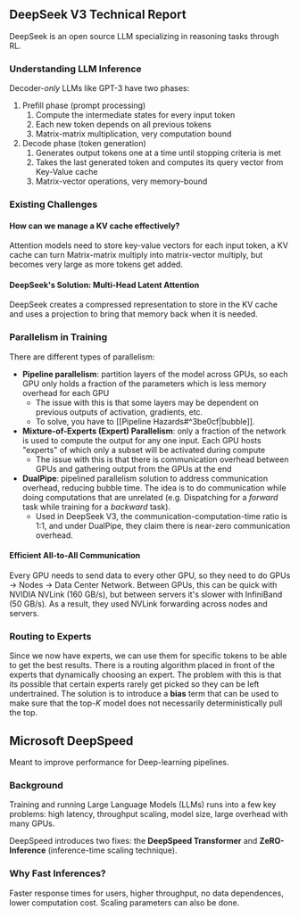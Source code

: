 ## DeepSeek V3 Technical Report

DeepSeek is an open source LLM specializing in reasoning tasks through RL.

### Understanding LLM Inference

Decoder-*only* LLMs like GPT-3 have two phases:
1. Prefill phase (prompt processing)
	1. Compute the intermediate states for every input token
	2. Each new token depends on all previous tokens
	3. Matrix-matrix multiplication, very computation bound
2. Decode phase (token generation)
	1. Generates output tokens one at a time until stopping criteria is met
	2. Takes the last generated token and computes its query vector from Key-Value cache
	3. Matrix-vector operations, very memory-bound

### Existing Challenges

#### How can we manage a KV cache effectively?

Attention models need to store key-value vectors for each input token, a KV cache can turn Matrix-matrix multiply into matrix-vector multiply, but becomes very large as more tokens get added.

#### DeepSeek's Solution: Multi-Head Latent Attention

DeepSeek creates a compressed representation to store in the KV cache and uses a projection to bring that memory back when it is needed.

### Parallelism in Training

There are different types of parallelism:
- **Pipeline parallelism**: partition layers of the model across GPUs, so each GPU only holds a fraction of the parameters which is less memory overhead for each GPU
	- The issue with this is that some layers may be dependent on previous outputs of activation, gradients, etc.
	- To solve, you have to [[Pipeline Hazards#^3be0cf|bubble]].
- **Mixture-of-Experts (Expert) Parallelism**: only a fraction of the network is used to compute the output for any one input. Each GPU hosts "experts" of which only a subset will be activated during compute
	- The issue with this is that there is communication overhead between GPUs and gathering output from the GPUs at the end
- **DualPipe**: pipelined parallelism solution to address communication overhead, reducing bubble time. The idea is to do communication while doing computations that are unrelated (e.g. Dispatching for a *forward* task while training for a *backward* task).
	- Used in DeepSeek V3, the communication-computation-time ratio is 1:1, and under DualPipe, they claim there is near-zero communication overhead.

#### Efficient All-to-All Communication

Every GPU needs to send data to every other GPU, so they need to do GPUs → Nodes → Data Center Network. Between GPUs, this can be quick with NVIDIA NVLink (160 GB/s), but between servers it's slower with InfiniBand (50 GB/s). As a result, they used NVLink forwarding across nodes and servers.

### Routing to Experts

Since we now have experts, we can use them for specific tokens to be able to get the best results. There is a routing algorithm placed in front of the experts that dynamically choosing an expert. The problem with this is that its possible that certain experts rarely get picked so they can be left undertrained. The solution is to introduce a **bias** term that can be used to make sure that the top-$K$ model does not necessarily deterministically pull the top.

## Microsoft DeepSpeed

Meant to improve performance for Deep-learning pipelines.

### Background

Training and running Large Language Models (LLMs) runs into a few key problems: high latency, throughput scaling, model size, large overhead with many GPUs.

DeepSpeed introduces two fixes: the **DeepSpeed Transformer** and **ZeRO-Inference** (inference-time scaling technique).

### Why Fast Inferences?

Faster response times for users, higher throughput, no data dependences, lower computation cost. Scaling parameters can also be done.



